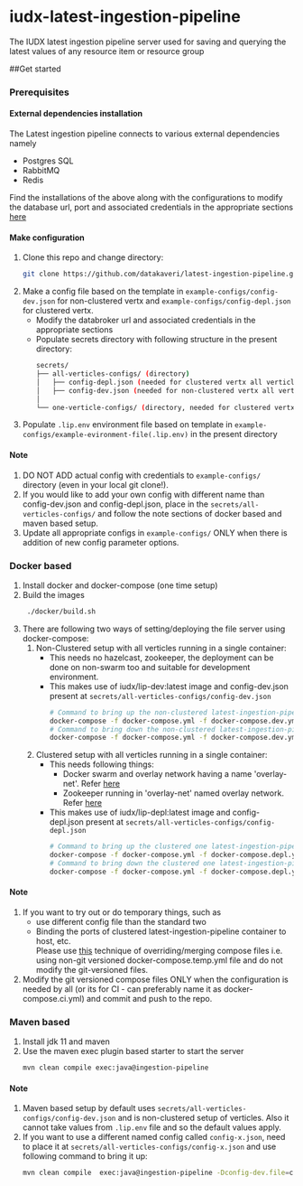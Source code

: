 # iudx-latest-ingestion-pipeline

The IUDX latest ingestion pipeline server used for saving and querying the latest values of any resource item or resource group

##Get started

### Prerequisites

#### External dependencies installation

The Latest ingestion pipeline connects to various external dependencies namely
 - Postgres SQL
 - RabbitMQ
 - Redis

Find the installations of the above along with the configurations to modify the database url, port and associated credentials in the appropriate sections [here](SETUP.md)

#### Make configuration
1. Clone this repo and change directory:
   ```sh 
   git clone https://github.com/datakaveri/latest-ingestion-pipeline.git && cd latest-ingestion-pipeline/vertx/
   ```
2. Make a config file based on the template in `example-configs/config-dev.json` for non-clustered vertx and  `example-configs/config-depl.json` for clustered vertx.
   - Modify the databroker url and associated credentials in the appropriate sections
   - Populate secrets directory with following structure in the present directory:
      ```sh
      secrets/
      ├── all-verticles-configs/ (directory)
      │   ├── config-depl.json (needed for clustered vertx all verticles  in one container)
      │   ├── config-dev.json (needed for non-clustered vertx all verticles in one container/maven based setup)
      │  
      └── one-verticle-configs/ (directory, needed for clustered vertx in multi-container)
      ``` 
3. Populate `.lip.env` environment file based on template in `example-configs/example-evironment-file(.lip.env)` in the present directory
#### Note
1. DO NOT ADD actual config with credentials to `example-configs/` directory (even in your local git clone!). 
2. If you would like to add your own config with different name than config-dev.json and config-depl.json, place in the `secrets/all-verticles-configs/` and follow the note sections of docker based and maven based setup.
3. Update all appropriate configs in `example-configs/` ONLY when there is addition of new config parameter options.
### Docker based
1. Install docker and docker-compose (one time setup)
2. Build the images 
   ```sh
    ./docker/build.sh
    ```
3. There are following two ways of setting/deploying the file server using docker-compose:
   1. Non-Clustered setup with all verticles running in a single container: 
      - This needs no hazelcast, zookeeper, the deployment can be done on non-swarm too and suitable for development environment.
      - This makes use of iudx/lip-dev:latest image and config-dev.json present at `secrets/all-verticles-configs/config-dev.json`
         ```sh 
         # Command to bring up the non-clustered latest-ingestion-pipeline container
         docker-compose -f docker-compose.yml -f docker-compose.dev.yml up -d
         # Command to bring down the non-clustered latest-ingestion-pipeline container
         docker-compose -f docker-compose.yml -f docker-compose.dev.yml down
         ```
   2. Clustered setup with all verticles running in a single container: 
      - This needs following things:
         - Docker swarm and overlay network having a name 'overlay-net'. Refer [here](https://github.com/datakaveri/iudx-deployment/tree/master/docs/swarm-setup.md)
         - Zookeeper running in 'overlay-net' named overlay network. Refer [here](https://github.com/datakaveri/iudx-deployment/tree/master/single-node/zookeeper)
      - This makes use of iudx/lip-depl:latest image and config-depl.json present at `secrets/all-verticles-configs/config-depl.json`
         ```sh 
         # Command to bring up the clustered one latest-ingestion-pipeline container
         docker-compose -f docker-compose.yml -f docker-compose.depl.yml up -d
         # Command to bring down the clustered one latest-ingestion-pipeline container
         docker-compose -f docker-compose.yml -f docker-compose.depl.yml down
         ```
#### Note   
1. If you want to try out or do temporary things, such as 
   - use different config file than the standard two
   - Binding the ports of clustered latest-ingestion-pipeline container to host, etc.<br>
   Please use [this](readme/multiple-compose-files.md) technique of overriding/merging compose files i.e. using non-git versioned docker-compose.temp.yml file and do not modify the git-versioned files.
2. Modify the git versioned compose files ONLY when the configuration is needed by all (or its for CI - can preferably name it as docker-compose.ci.yml) and commit and push to the repo.


### Maven based
1. Install jdk 11 and maven
2. Use the maven exec plugin based starter to start the server 
   ```sh 
   mvn clean compile exec:java@ingestion-pipeline
   ```
#### Note
1. Maven based setup by default uses `secrets/all-verticles-configs/config-dev.json` and is non-clustered setup of verticles. Also it cannot take values from `.lip.env` file and so the default values apply.
2. If you want to use a different named config called `config-x.json`, need to place it at `secrets/all-verticles-configs/config-x.json` and use following command to bring it up:
   ```sh
   mvn clean compile  exec:java@ingestion-pipeline -Dconfig-dev.file=config-x.json
   ```
